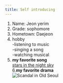 ```yaml
---
title: Self introducing
---
```

1. Name: Jeon yerim    
2. Grade: sophomore    
3. Hometown: Daejeon    
4. hobby    
-listening to music    
-singing a song    
-watching musical    
5. **my favorite song**    
[stars in the night sky](youtube.com/watch?v=YkGd9THe1mw)    
6.**my favorite drama**    
![Scandal in Old Seoul](imgpark.donga.com/mbs/fileUpload/201501/25/54c4995a04237bd52227.jpg)    

